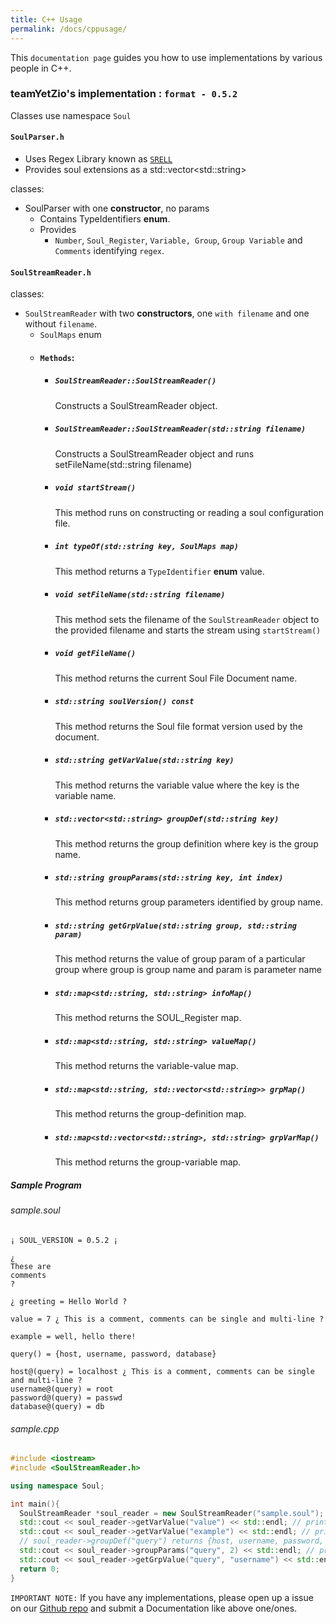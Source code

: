 ```yaml
---
title: C++ Usage
permalink: /docs/cppusage/
---
```

This `documentation page` guides you how to use implementations by various people in C++.

### teamYetZio's implementation : `format - 0.5.2`

Classes use namespace `Soul`
#### `SoulParser.h`

- Uses Regex Library known as [`SRELL`](http://www.akenotsuki.com/misc/srell/en/)
- Provides soul extensions as a std::vector\<std::string\>

classes:
  - SoulParser with one **constructor**, no params
    - Contains TypeIdentifiers **enum**.
    - Provides 
      - `Number`, `Soul_Register`, `Variable, Group`, `Group Variable` and `Comments` identifying `regex`.

#### `SoulStreamReader.h`
classes:
  - `SoulStreamReader` with two **constructors**, one `with filename` and one without `filename`.
    - `SoulMaps` enum
    - #### `Methods`:
      - ##### `SoulStreamReader::SoulStreamReader()`
        Constructs a SoulStreamReader object.
      - ##### `SoulStreamReader::SoulStreamReader(std::string filename)`
        Constructs a SoulStreamReader object and runs setFileName(std::string filename)
      - ##### `void startStream()`
        This method runs on constructing or reading a soul configuration file.
      - ##### `int typeOf(std::string key, SoulMaps map)`
        This method returns a `TypeIdentifier` **enum** value.
      - ##### `void setFileName(std::string filename)`
        This method sets the filename of the `SoulStreamReader` object to the provided filename and starts the stream
        using `startStream()`
      - ##### `void getFileName()`
        This method returns the current Soul File Document name.
      - ##### `std::string soulVersion() const`
        This method returns the Soul file format version used by the document.
      - ##### `std::string getVarValue(std::string key)`
        This method returns the variable value where the key is the variable name.
      - ##### `std::vector<std::string> groupDef(std::string key)`
        This method returns the group definition where key is the group name.
      - ##### `std::string groupParams(std::string key, int index)`
        This method returns group parameters identified by group name.
      - ##### `std::string getGrpValue(std::string group, std::string param)`
        This method returns the value of group param of a particular group where group is group name and param is parameter name
      - ##### `std::map<std::string, std::string> infoMap()`
        This method returns the SOUL_Register map.
      - ##### `std::map<std::string, std::string> valueMap()`
        This method returns the variable-value map.
      - ##### `std::map<std::string, std::vector<std::string>> grpMap()`
        This method returns the group-definition map.
      - ##### `std::map<std::vector<std::string>, std::string> grpVarMap()`
        This method returns the group-variable map.
        
##### Sample Program

###### sample.soul
```
¡ SOUL_VERSION = 0.5.2 ¡

¿
These are
comments
?

¿ greeting = Hello World ?

value = 7 ¿ This is a comment, comments can be single and multi-line ?

example = well, hello there!

query() = {host, username, password, database}

host@(query) = localhost ¿ This is a comment, comments can be single and multi-line ?
username@(query) = root
password@(query) = passwd
database@(query) = db
```

###### sample.cpp
```c++
#include <iostream>
#include <SoulStreamReader.h>

using namespace Soul;

int main(){
  SoulStreamReader *soul_reader = new SoulStreamReader("sample.soul");
  std::cout << soul_reader->getVarValue("value") << std::endl; // prints 7
  std::cout << soul_reader->getVarValue("example") << std::endl; // prints well, hello there!
  // soul_reader->groupDef("query") returns {host, username, password, database} as a vector.
  std::cout << soul_reader->groupParams("query", 2) << std::endl; // prints password
  std::cout << soul_reader->getGrpValue("query", "username") << std::endl; // prints root
  return 0;
}
```

`IMPORTANT NOTE:` If you have any implementations, please open up a issue on our [Github repo](https://github.com/text-x-soul/text-x-soul) and submit a Documentation like above one/ones.
